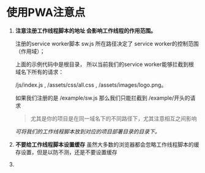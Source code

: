 # 使用PWA注意点

1. **注意注册工作线程脚本的地址 会影响工作线程的作用范围。**

   注册的service worker脚本 sw.js 所在路径决定了 service worker的控制范围（作用域）；

   上面的示例代码中是根目录， 所以当前我们的service worker能够拦截到根域名下所有的请求：

   /js/index.js , /assets/css/all.css , /assets/images/logo.png。

   如果我们注册的是 /example/sw.js 那么我们只能拦截到 /example/开头的请求

   > 尤其是你的项目是在同一域名下的不同路径下，尤其注意相互之间影响
   
   _可将我们的工作线程脚本放到对应的项目部署目录的目录下。_
   
   
2. **不要给工作线程脚本设置缓存**
   虽然大多数的浏览器都会忽略工作线程脚本的缓存设置，但是以防不测，还是不要设置缓存
   
3. 